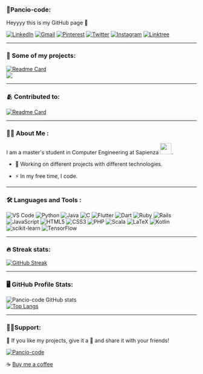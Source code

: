 
### 🥇Pancio-code:

Heyyyy this is my GitHub page 👋


<a href="https://www.linkedin.com/in/andrea-panceri-0439b222a">![LinkedIn](https://img.shields.io/badge/linkedin-%230077B5.svg?style=for-the-badge&logo=linkedin&logoColor=white)</a>
<a href="mailto:andrea.pancio00gmail.com">![Gmail](https://img.shields.io/badge/Gmail-D14836?style=for-the-badge&logo=gmail&logoColor=white)</a>
<a href="https://www.pinterest.it/Pancio__o/">![Pinterest](https://img.shields.io/badge/Pinterest-%23E60023.svg?style=for-the-badge&logo=Pinterest&logoColor=white)</a>
<a href="https://twitter.com/Pancio__o">![Twitter](https://img.shields.io/badge/Twitter-%231DA1F2.svg?style=for-the-badge&logo=Twitter&logoColor=white)</a>
<a href="https://www.instagram.com/panceri_andrea/">![Instagram](https://img.shields.io/badge/Instagram-%23E4405F.svg?style=for-the-badge&logo=Instagram&logoColor=white)</a>
 <a href="https://linktr.ee/Pancio">![Linktree](https://img.shields.io/badge/linktree-1de9b6?style=for-the-badge&logo=linktree&logoColor=white)</a>

---

### 📑 Some of my projects:

[![Readme Card](https://github-readme-stats.vercel.app/api/pin/?username=pancio-code&repo=EasyCondo)](https://github.com/Pancio-code/EasyCondo)
<br>
<a href="https://github.com/Pancio-code?tab=repositories">![](https://camo.githubusercontent.com/c78e6c0f9472ece503c12ff12132777835355333828407593602fe66c6125827/68747470733a2f2f696d672e736869656c64732e696f2f62616467652f2d4d6f72652532305265706f732d3239363246463f7374796c653d666f722d7468652d6261646765266c6f676f3d6b6f64696e67266c6f676f436f6c6f723d7768697465)</a>

---

### 🫂 Contributed to:

[![Readme Card](https://github-readme-stats.vercel.app/api/pin/?username=pancio-code&repo=CondominioOrganizer)](https://github.com/Pancio-code/CondominioOrganizer)

---

### 👨‍💻 About Me :

I am a master's student in Computer Engineering at Sapienza <img src="https://media.giphy.com/media/WUlplcMpOCEmTGBtBW/giphy.gif" width="30">.

- :seedling: Working on different projects with different technologies.

- :zap: In my free time, I code.

---

### 🛠️ Languages and Tools :

![VS Code](https://img.shields.io/badge/Visual%20Studio%20Code-0078d7.svg?style=for-the-badge&logo=visual-studio-code&logoColor=white)
![Python](https://img.shields.io/badge/python-3670A0?style=for-the-badge&logo=python&logoColor=ffdd54)
![Java](https://img.shields.io/badge/java-%23ED8B00.svg?style=for-the-badge&logo=openjdk&logoColor=white)
![C](https://img.shields.io/badge/c-%2300599C.svg?style=for-the-badge&logo=c&logoColor=white)
![Flutter](https://img.shields.io/badge/Flutter-%2302569B.svg?style=for-the-badge&logo=Flutter&logoColor=white)
![Dart](https://img.shields.io/badge/dart-%230175C2.svg?style=for-the-badge&logo=dart&logoColor=white)
![Ruby](https://img.shields.io/badge/ruby-%23CC342D.svg?style=for-the-badge&logo=ruby&logoColor=white)
![Rails](https://img.shields.io/badge/rails-%23CC0000.svg?style=for-the-badge&logo=ruby-on-rails&logoColor=white)
![JavaScript](https://img.shields.io/badge/javascript-%23323330.svg?style=for-the-badge&logo=javascript&logoColor=%23F7DF1E)
![HTML5](https://img.shields.io/badge/html5-%23E34F26.svg?style=for-the-badge&logo=html5&logoColor=white)
![CSS3](https://img.shields.io/badge/css3-%231572B6.svg?style=for-the-badge&logo=css3&logoColor=white)
![PHP](https://img.shields.io/badge/php-%23777BB4.svg?style=for-the-badge&logo=php&logoColor=white)
![Scala](https://img.shields.io/badge/scala-%23DC322F.svg?style=for-the-badge&logo=scala&logoColor=white)
![LaTeX](https://img.shields.io/badge/latex-%23008080.svg?style=for-the-badge&logo=latex&logoColor=white)
![Kotlin](https://img.shields.io/badge/kotlin-%237F52FF.svg?style=for-the-badge&logo=kotlin&logoColor=white)
![scikit-learn](https://img.shields.io/badge/scikit--learn-%23F7931E.svg?style=for-the-badge&logo=scikit-learn&logoColor=white)
![TensorFlow](https://img.shields.io/badge/TensorFlow-%23FF6F00.svg?style=for-the-badge&logo=TensorFlow&logoColor=white)

---

### 🔥 Streak stats:
[![GitHub Streak](http://github-readme-streak-stats.herokuapp.com?user=pancio-code&theme=highcontrast&border_radius=6.1&date_format=j%20M%5B%20Y%5D)](https://git.io/streak-stats)

---

### 🖥️ GitHub Profile Stats:

![Pancio-code GitHub stats](https://github-readme-stats.vercel.app/api?username=pancio-code&show_icons=true&theme=dark)
<br>
[![Top Langs](https://github-readme-stats.vercel.app/api/top-langs/?username=pancio-code&layout=compact&theme=vision-friendly-dark)](https://github.com/anuraghazra/github-readme-stats)

---

### 🙋‍♂️Support:

💜 If you like my projects, give it a 🌟 and share it with your friends!

<a href="https://github.com/Pancio-code">![Pancio-code](https://img.shields.io/badge/github%20pages-121013?style=for-the-badge&logo=github&logoColor=white)</a>

☕ <a href="https://paypal.me/andreapanceri?country.x=IT&locale.x=it_IT">Buy me a coffee</a>


